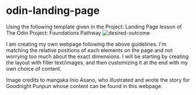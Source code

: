 # odin-landing-page

Using the following template given in the Project: Landing Page lesson of The Odin Project: Foundations Pathway
![desired-outcome](https://user-images.githubusercontent.com/131628691/236912167-958a3b21-f3e5-4f99-93ec-f472036f32bb.png|width=200)

I am creating my own webpage following the above guidelines. I'm matching the relative positions of each elements on the page and not worrying too much about the exact dimensions. I will be starting by creating the layout with filler text/images, and then customizing it at the end with my own choice of content.

Image credits to mangaka Inio Asano, who illustrated and wrote the story for Goodnight Punpun whose content can be found in this webpage.
